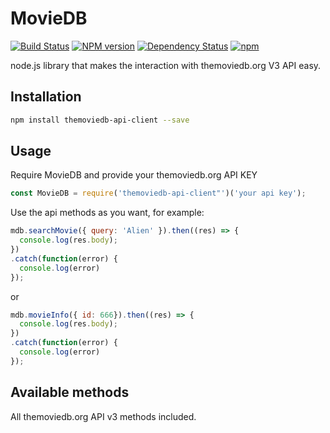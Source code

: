 MovieDB
=======
[![Build Status](https://travis-ci.org/svenkatreddy/themoviedb-api-client.svg?branch=master)](https://travis-ci.org/svenkatreddy/themoviedb-api-client)
[![NPM version](https://badge.fury.io/js/themoviedb-api-client.svg)](http://badge.fury.io/js/themoviedb-api-client)
[![Dependency Status](https://img.shields.io/david/svenkatreddy/themoviedb-api-client.svg)](https://david-dm.org/svenkatreddy/themoviedb-api-client)
[![npm](https://img.shields.io/npm/dm/themoviedb-api-client.svg?maxAge=2592000)]()

node.js library that makes the interaction with themoviedb.org V3 API easy.

## Installation
```bash
npm install themoviedb-api-client --save
```
## Usage

Require MovieDB and provide your themoviedb.org API KEY
```js
const MovieDB = require('themoviedb-api-client"')('your api key');
```
Use the api methods as you want, for example:
```js
mdb.searchMovie({ query: 'Alien' }).then((res) => {
  console.log(res.body);
})
.catch(function(error) {
  console.log(error)
});
```
or
```js
mdb.movieInfo({ id: 666}).then((res) => {
  console.log(res.body);
})
.catch(function(error) {
  console.log(error)
});
```

## Available methods

All themoviedb.org API v3 methods included.